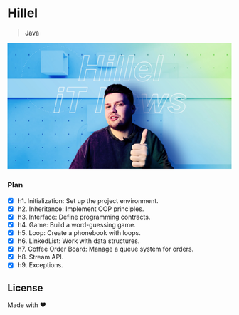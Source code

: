 # Hillel

> [Java](https://docs.oracle.com/en/java/)


![Image alt](https://github.com/MaksymRobota/Hillel/blob/main/assets/intro.webp)

### Plan

- [x] h1. Initialization: Set up the project environment.
- [x] h2. Inheritance: Implement OOP principles.
- [x] h3. Interface: Define programming contracts.
- [x] h4. Game: Build a word-guessing game.
- [x] h5. Loop: Create a phonebook with loops.
- [x] h6. LinkedList: Work with data structures.
- [x] h7. Coffee Order Board: Manage a queue system for orders.
- [x] h8. Stream API.
- [x] h9. Exceptions.

## License

Made with ❤️